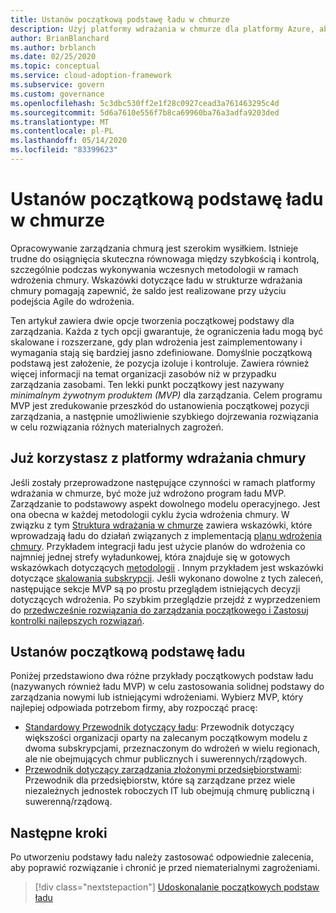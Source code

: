 ```yaml
---
title: Ustanów początkową podstawę ładu w chmurze
description: Użyj platformy wdrażania w chmurze dla platformy Azure, aby rozpocząć pracę z zasadami zarządzania chmurą, ustanawiając początkową podstawę zarządzania chmurą.
author: BrianBlanchard
ms.author: brblanch
ms.date: 02/25/2020
ms.topic: conceptual
ms.service: cloud-adoption-framework
ms.subservice: govern
ms.custom: governance
ms.openlocfilehash: 5c3dbc530ff2e1f28c0927cead3a761463295c4d
ms.sourcegitcommit: 5d6a7610e556f7b8ca69960ba76a3adfa9203ded
ms.translationtype: MT
ms.contentlocale: pl-PL
ms.lasthandoff: 05/14/2020
ms.locfileid: "83399623"
---
```

# <a name="establish-an-initial-cloud-governance-foundation"></a>Ustanów początkową podstawę ładu w chmurze

Opracowywanie zarządzania chmurą jest szerokim wysiłkiem. Istnieje trudne do osiągnięcia skuteczna równowaga między szybkością i kontrolą, szczególnie podczas wykonywania wczesnych metodologii w ramach wdrożenia chmury. Wskazówki dotyczące ładu w strukturze wdrażania chmury pomagają zapewnić, że saldo jest realizowane przy użyciu podejścia Agile do wdrożenia.

Ten artykuł zawiera dwie opcje tworzenia początkowej podstawy dla zarządzania. Każda z tych opcji gwarantuje, że ograniczenia ładu mogą być skalowane i rozszerzane, gdy plan wdrożenia jest zaimplementowany i wymagania stają się bardziej jasno zdefiniowane. Domyślnie początkową podstawą jest założenie, że pozycja izoluje i kontroluje. Zawiera również więcej informacji na temat organizacji zasobów niż w przypadku zarządzania zasobami. Ten lekki punkt początkowy jest nazywany _minimalnym żywotnym produktem (MVP)_ dla zarządzania. Celem programu MVP jest zredukowanie przeszkód do ustanowienia początkowej pozycji zarządzania, a następnie umożliwienie szybkiego dojrzewania rozwiązania w celu rozwiązania różnych materialnych zagrożeń.

## <a name="already-using-the-cloud-adoption-framework"></a>Już korzystasz z platformy wdrażania chmury

Jeśli zostały przeprowadzone następujące czynności w ramach platformy wdrażania w chmurze, być może już wdrożono program ładu MVP. Zarządzanie to podstawowy aspekt dowolnego modelu operacyjnego. Jest ona obecna w każdej metodologii cyklu życia wdrożenia chmury. W związku z tym [Struktura wdrażania w chmurze](../index.yml) zawiera wskazówki, które wprowadzają ładu do działań związanych z implementacją [planu wdrożenia chmury](../plan/index.md). Przykładem integracji ładu jest użycie planów do wdrożenia co najmniej jednej strefy wyładunkowej, która znajduje się w gotowych wskazówkach dotyczących [metodologii](../ready/index.md) . Innym przykładem jest wskazówki dotyczące [skalowania subskrypcji](../ready/azure-best-practices/scale-subscriptions.md). Jeśli wykonano dowolne z tych zaleceń, następujące sekcje MVP są po prostu przeglądem istniejących decyzji dotyczących wdrożenia. Po szybkim przeglądzie przejdź z wyprzedzeniem do [przedwcześnie rozwiązania do zarządzania początkowego i Zastosuj kontrolki najlepszych rozwiązań](./foundation-improvements.md).

## <a name="establish-an-initial-governance-foundation"></a>Ustanów początkową podstawę ładu

Poniżej przedstawiono dwa różne przykłady początkowych podstaw ładu (nazywanych również ładu MVP) w celu zastosowania solidnej podstawy do zarządzania nowymi lub istniejącymi wdrożeniami. Wybierz MVP, który najlepiej odpowiada potrzebom firmy, aby rozpocząć pracę:

- [Standardowy Przewodnik dotyczący ładu](./guides/standard/index.md): Przewodnik dotyczący większości organizacji oparty na zalecanym początkowym modelu z dwoma subskrypcjami, przeznaczonym do wdrożeń w wielu regionach, ale nie obejmujących chmur publicznych i suwerennych/rządowych.
- [Przewodnik dotyczący zarządzania złożonymi przedsiębiorstwami](./guides/complex/index.md): Przewodnik dla przedsiębiorstw, które są zarządzane przez wiele niezależnych jednostek roboczych IT lub obejmują chmurę publiczną i suwerenną/rządową.

<!-- markdownlint-enable MD033 -->

## <a name="next-steps"></a>Następne kroki

Po utworzeniu podstawy ładu należy zastosować odpowiednie zalecenia, aby poprawić rozwiązanie i chronić je przed niematerialnymi zagrożeniami.

> [!div class="nextstepaction"]
> [Udoskonalanie początkowych podstaw ładu](./foundation-improvements.md)
